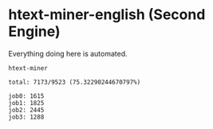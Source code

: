 # htext-miner-english (Second Engine)

Everything doing here is automated.

```
htext-miner

total: 7173/9523 (75.32290244670797%)

job0: 1615
job1: 1825
job2: 2445
job3: 1288
```